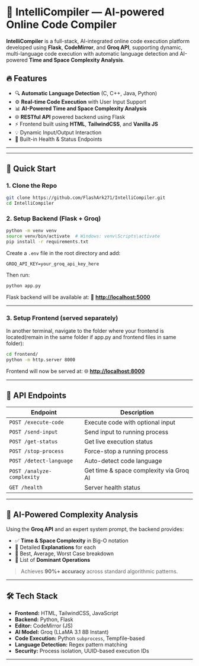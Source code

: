 
# 🧠 IntelliCompiler — AI-powered Online Code Compiler

**IntelliCompiler** is a full-stack, AI-integrated online code execution platform developed using **Flask**, **CodeMirror**, and **Groq API**, supporting dynamic, multi-language code execution with automatic language detection and AI-powered **Time and Space Complexity Analysis**.

## 🔥 Features

* 🔍 **Automatic Language Detection** (C, C++, Java, Python)
* ⚙️ **Real-time Code Execution** with User Input Support
* 📊 **AI-Powered Time and Space Complexity Analysis**
* 🌐 **RESTful API** powered backend using Flask
* ⚡ Frontend built using **HTML**, **TailwindCSS**, and **Vanilla JS**
* 💡 Dynamic Input/Output Interaction
* 🧪 Built-in Health & Status Endpoints

---


---

## 🚀 Quick Start

### 1. Clone the Repo

```bash
git clone https://github.com/FlashArk271/IntelliCompiler.git
cd IntelliCompiler
```

### 2. Setup Backend (Flask + Groq)

```bash
python -m venv venv
source venv/bin/activate  # Windows: venv\Scripts\activate
pip install -r requirements.txt
```

Create a `.env` file in the root directory and add:

```
GROQ_API_KEY=your_groq_api_key_here
```

Then run:

```bash
python app.py
```

Flask backend will be available at:
📍 **[http://localhost:5000](http://localhost:5000)**

---

### 3. Setup Frontend (served separately)

In another terminal, navigate to the folder where your frontend is located(remain in the same folder if app.py and frontend files in same folder):

```bash
cd frontend/
python -m http.server 8000
```

Frontend will now be served at:
🌐 **[http://localhost:8000](http://localhost:8000)**

---

## 🔌 API Endpoints

| Endpoint                   | Description                             |
| -------------------------- | --------------------------------------- |
| `POST /execute-code`       | Execute code with optional input        |
| `POST /send-input`         | Send input to running process           |
| `POST /get-status`         | Get live execution status               |
| `POST /stop-process`       | Force-stop a running process            |
| `POST /detect-language`    | Auto-detect code language               |
| `POST /analyze-complexity` | Get time & space complexity via Groq AI |
| `GET /health`              | Server health status                    |

---

## 🧠 AI-Powered Complexity Analysis

Using the **Groq API** and an expert system prompt, the backend provides:

* ✅ **Time & Space Complexity** in Big-O notation
* 📖 Detailed **Explanations** for each
* 🧮 Best, Average, Worst Case breakdown
* 🧠 List of **Dominant Operations**

> Achieves **90%+ accuracy** across standard algorithmic patterns.

---

## 🛠️ Tech Stack

* **Frontend:** HTML, TailwindCSS, JavaScript
* **Backend:** Python, Flask
* **Editor:** CodeMirror (JS)
* **AI Model:** Groq (LLaMA 3.1 8B Instant)
* **Code Execution:** Python `subprocess`, Tempfile-based
* **Language Detection:** Regex pattern matching
* **Security:** Process isolation, UUID-based execution IDs

---


